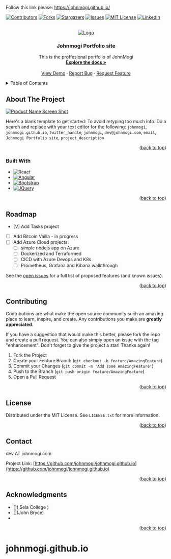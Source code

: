 Follow this link please:
https://johnmogi.github.io/

<!-- Improved compatibility of back to top link: See: https://github.com/othneildrew/Best-README-Template/pull/73 -->

<a name="readme-top"></a>

<!--
*** Thanks for checking out the Best-README-Template. If you have a suggestion
*** that would make this better, please fork the repo and create a pull request
*** or simply open an issue with the tag "enhancement".
*** Don't forget to give the project a star!
*** Thanks again! Now go create something AMAZING! :D
-->

<!-- PROJECT SHIELDS -->
<!--
*** I'm using markdown "reference style" links for readability.
*** Reference links are enclosed in brackets [ ] instead of parentheses ( ).
*** See the bottom of this document for the declaration of the reference variables
*** for contributors-url, forks-url, etc. This is an optional, concise syntax you may use.
*** https://www.markdownguide.org/basic-syntax/#reference-style-links
-->

[![Contributors][contributors-shield]][contributors-url]
[![Forks][forks-shield]][forks-url]
[![Stargazers][stars-shield]][stars-url]
[![Issues][issues-shield]][issues-url]
[![MIT License][license-shield]][license-url]
[![LinkedIn][linkedin-shield]][linkedin-url]

<!-- PROJECT LOGO -->
<br />
<div align="center">
  <a href="https://github.com/johnmogi/johnmogi.github.io">
    <img src="https://media-exp1.licdn.com/dms/image/C4D16AQGv-Y_J629R2g/profile-displaybackgroundimage-shrink_200_800/0/1636883971438?e=1668643200&v=beta&t=6RbwBNrL0-WyGGkAkMJIJA8zgfQvWuQXOsRhr_ky9EE" alt="Logo" >
  </a>

<h3 align="center">Johnmogi Portfolio site</h3>

  <p align="center">
    This is the proffesional portfolio of JohnMogi
    <br />
    <a href="https://github.com/johnmogi/johnmogi.github.io"><strong>Explore the docs »</strong></a>
    <br />
    <br />
    <a href="https://github.com/johnmogi/johnmogi.github.io">View Demo</a>
    ·
    <a href="https://github.com/johnmogi/johnmogi.github.io/issues">Report Bug</a>
    ·
    <a href="https://github.com/johnmogi/johnmogi.github.io/issues">Request Feature</a>
  </p>
</div>

<!-- TABLE OF CONTENTS -->
<details>
  <summary>Table of Contents</summary>
  <ol>
    <li>
      <a href="#about-the-project">About The Project</a>
      <ul>
        <li><a href="#built-with">Built With</a></li>
      </ul>
    </li>
    <li>
      <a href="#getting-started">Getting Started</a>
      <ul>
        <li><a href="#prerequisites">Prerequisites</a></li>
        <li><a href="#installation">Installation</a></li>
      </ul>
    </li>
    <li><a href="#usage">Usage</a></li>
    <li><a href="#roadmap">Roadmap</a></li>
    <li><a href="#contributing">Contributing</a></li>
    <li><a href="#license">License</a></li>
    <li><a href="#contact">Contact</a></li>
    <li><a href="#acknowledgments">Acknowledgments</a></li>
  </ol>
</details>

<!-- ABOUT THE PROJECT -->

## About The Project

[![Product Name Screen Shot][product-screenshot]](https://johnmogi.com)

Here's a blank template to get started: To avoid retyping too much info. Do a search and replace with your text editor for the following: `johnmogi`, `johnmogi.github.io`, `twitter_handle`, `johnmogi`, `dev@johnmogi.com`, `email`, `Johnmogi Portfolio site`, `project_description`

<p align="right">(<a href="#readme-top">back to top</a>)</p>

### Built With

- [![React][react.js]][react-url]
- [![Angular][angular.io]][angular-url]
- [![Bootstrap][bootstrap.com]][bootstrap-url]
- [![JQuery][jquery.com]][jquery-url]

<p align="right">(<a href="#readme-top">back to top</a>)</p>

<!-- GETTING STARTED -->
<!--
## Getting Started

This is an example of how you may give instructions on setting up your project locally.
To get a local copy up and running follow these simple example steps.

### Prerequisites

This is an example of how to list things you need to use the software and how to install them.

- npm
  ```sh
  npm install npm@latest -g
  ```

### Installation

1. Get a free API Key at [https://example.com](https://example.com)
2. Clone the repo
   ```sh
   git clone https://github.com/johnmogi/johnmogi.github.io.git
   ```
3. Install NPM packages
   ```sh
   npm install
   ```
4. Enter your API in `config.js`
   ```js
   const API_KEY = "ENTER YOUR API";
   ```

<p align="right">(<a href="#readme-top">back to top</a>)</p> -->

<!-- USAGE EXAMPLES -->
<!--
## Usage

Use this space to show useful examples of how a project can be used. Additional screenshots, code examples and demos work well in this space. You may also link to more resources.

_For more examples, please refer to the [Documentation](https://example.com)_

<p align="right">(<a href="#readme-top">back to top</a>)</p> -->

<!-- ROADMAP -->

## Roadmap

- [V] Add Tasks project
- [ ] Add Bitcoin Vailla - in progress
- [ ] Add Azure Cloud projects:
  - [ ] simple nodejs app on Azure
  - [ ] Dockerized and Terraformed
  - [ ] CICD with Azure Devops and K8s
  - [ ] Prometheus, Grafana and Kibana walkthrough

See the [open issues](https://github.com/johnmogi/johnmogi.github.io/issues) for a full list of proposed features (and known issues).

<p align="right">(<a href="#readme-top">back to top</a>)</p>

<!-- CONTRIBUTING -->

## Contributing

Contributions are what make the open source community such an amazing place to learn, inspire, and create. Any contributions you make are **greatly appreciated**.

If you have a suggestion that would make this better, please fork the repo and create a pull request. You can also simply open an issue with the tag "enhancement".
Don't forget to give the project a star! Thanks again!

1. Fork the Project
2. Create your Feature Branch (`git checkout -b feature/AmazingFeature`)
3. Commit your Changes (`git commit -m 'Add some AmazingFeature'`)
4. Push to the Branch (`git push origin feature/AmazingFeature`)
5. Open a Pull Request

<p align="right">(<a href="#readme-top">back to top</a>)</p>

<!-- LICENSE -->

## License

Distributed under the MIT License. See `LICENSE.txt` for more information.

<p align="right">(<a href="#readme-top">back to top</a>)</p>

<!-- CONTACT -->

## Contact

<!-- Your Name - [@twitter_handle](https://twitter.com/twitter_handle) - dev@johnmogi.com -->

dev AT johnmogi.com

Project Link: [https://github.com/johnmogi/johnmogi.github.io](https://github.com/johnmogi/johnmogi.github.io)

<p align="right">(<a href="#readme-top">back to top</a>)</p>

<!-- ACKNOWLEDGMENTS -->

## Acknowledgments

- []( Sela College )
- [](John Bryce)
- []()

<p align="right">(<a href="#readme-top">back to top</a>)</p>

<!-- MARKDOWN LINKS & IMAGES -->
<!-- https://www.markdownguide.org/basic-syntax/#reference-style-links -->

[contributors-shield]: https://img.shields.io/github/contributors/johnmogi/johnmogi.github.io.svg?style=for-the-badge
[contributors-url]: https://github.com/johnmogi/johnmogi.github.io/graphs/contributors
[forks-shield]: https://img.shields.io/github/forks/johnmogi/johnmogi.github.io.svg?style=for-the-badge
[forks-url]: https://github.com/johnmogi/johnmogi.github.io/network/members
[stars-shield]: https://img.shields.io/github/stars/johnmogi/johnmogi.github.io.svg?style=for-the-badge
[stars-url]: https://github.com/johnmogi/johnmogi.github.io/stargazers
[issues-shield]: https://img.shields.io/github/issues/johnmogi/johnmogi.github.io.svg?style=for-the-badge
[issues-url]: https://github.com/johnmogi/johnmogi.github.io/issues
[license-shield]: https://img.shields.io/github/license/johnmogi/johnmogi.github.io.svg?style=for-the-badge
[license-url]: https://github.com/johnmogi/johnmogi.github.io/blob/master/LICENSE.txt
[linkedin-shield]: https://img.shields.io/badge/-LinkedIn-black.svg?style=for-the-badge&logo=linkedin&colorB=555
[linkedin-url]: https://linkedin.com/in/johnmogi
[product-screenshot]: images/screenshot.png
[next.js]: https://img.shields.io/badge/next.js-000000?style=for-the-badge&logo=nextdotjs&logoColor=white
[next-url]: https://nextjs.org/
[react.js]: https://img.shields.io/badge/React-20232A?style=for-the-badge&logo=react&logoColor=61DAFB
[react-url]: https://reactjs.org/
[vue.js]: https://img.shields.io/badge/Vue.js-35495E?style=for-the-badge&logo=vuedotjs&logoColor=4FC08D
[vue-url]: https://vuejs.org/
[angular.io]: https://img.shields.io/badge/Angular-DD0031?style=for-the-badge&logo=angular&logoColor=white
[angular-url]: https://angular.io/
[svelte.dev]: https://img.shields.io/badge/Svelte-4A4A55?style=for-the-badge&logo=svelte&logoColor=FF3E00
[svelte-url]: https://svelte.dev/
[laravel.com]: https://img.shields.io/badge/Laravel-FF2D20?style=for-the-badge&logo=laravel&logoColor=white
[laravel-url]: https://laravel.com
[bootstrap.com]: https://img.shields.io/badge/Bootstrap-563D7C?style=for-the-badge&logo=bootstrap&logoColor=white
[bootstrap-url]: https://getbootstrap.com
[jquery.com]: https://img.shields.io/badge/jQuery-0769AD?style=for-the-badge&logo=jquery&logoColor=white
[jquery-url]: https://jquery.com
# johnmogi.github.io
